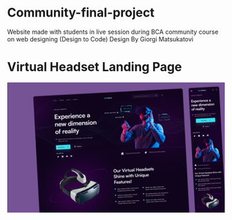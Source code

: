 # Community-final-project
Website made with students in live session during BCA community course on web designing (Design to Code)
Design By Giorgi Matsukatovi

# Virtual Headset Landing Page
![Overview](assets/Thumbnail.jpg)


